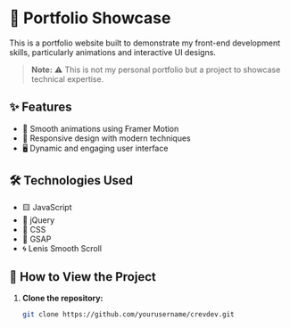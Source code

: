# 🌟 Portfolio Showcase

This is a portfolio website built to demonstrate my front-end development skills, particularly animations and interactive UI designs.

> **Note:** ⚠️ This is not my personal portfolio but a project to showcase technical expertise.

## ✨ Features

- 🎥 Smooth animations using Framer Motion
- 📱 Responsive design with modern techniques
- 🖥️ Dynamic and engaging user interface

## 🛠️ Technologies Used

- 🟨 JavaScript
- 💎 jQuery
- 🎨 CSS
- 🚀 GSAP
- 🌀 Lenis Smooth Scroll

## 🚀 How to View the Project

1. **Clone the repository:**
   ```bash
   git clone https://github.com/yourusername/crevdev.git
   ```

